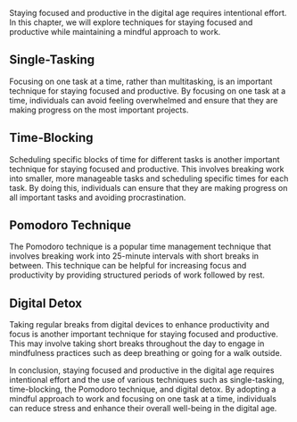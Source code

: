 
Staying focused and productive in the digital age requires intentional effort. In this chapter, we will explore techniques for staying focused and productive while maintaining a mindful approach to work.

Single-Tasking
--------------

Focusing on one task at a time, rather than multitasking, is an important technique for staying focused and productive. By focusing on one task at a time, individuals can avoid feeling overwhelmed and ensure that they are making progress on the most important projects.

Time-Blocking
-------------

Scheduling specific blocks of time for different tasks is another important technique for staying focused and productive. This involves breaking work into smaller, more manageable tasks and scheduling specific times for each task. By doing this, individuals can ensure that they are making progress on all important tasks and avoiding procrastination.

Pomodoro Technique
------------------

The Pomodoro technique is a popular time management technique that involves breaking work into 25-minute intervals with short breaks in between. This technique can be helpful for increasing focus and productivity by providing structured periods of work followed by rest.

Digital Detox
-------------

Taking regular breaks from digital devices to enhance productivity and focus is another important technique for staying focused and productive. This may involve taking short breaks throughout the day to engage in mindfulness practices such as deep breathing or going for a walk outside.

In conclusion, staying focused and productive in the digital age requires intentional effort and the use of various techniques such as single-tasking, time-blocking, the Pomodoro technique, and digital detox. By adopting a mindful approach to work and focusing on one task at a time, individuals can reduce stress and enhance their overall well-being in the digital age.
